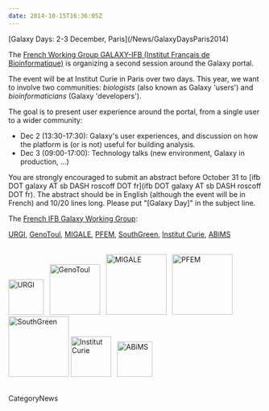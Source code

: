 ```yaml
---
date: 2014-10-15T16:36:05Z
---
```

<div class='newsItemHeader'>[Galaxy Days: 2-3 December, Paris](/News/GalaxyDaysParis2014)</div>

The [French Working Group GALAXY-IFB (Institut Français de Bioinformatique)](http://www.ifb-galaxy.org/index.html) is organizing a second session around the Galaxy portal.

The event will be at Institut Curie in Paris over two days.  This year, we want to involve two communities: *biologists* (also known as Galaxy 'users') and *bioinformaticians* (Galaxy 'developers').

The goal is to present user experience around the portal, from a single user to a wider community:

* Dec 2 (13:30-17:30): Galaxy's user experiences, and discussion on how the platform is (or is not) useful for building analysis.
* Dec 3 (09:00-17:00): Technology talks (new environment, Galaxy in production, ...)

You are strongly encouraged to submit an abstract before October 31 to [ifb DOT galaxy AT sb DASH roscoff DOT fr](ifb DOT galaxy AT sb DASH roscoff DOT fr). The abstract should be in English (although the event will be in French) and 10/20 lines long.  Please put "[Galaxy Day]" in the subject line.

The [French IFB Galaxy Working Group](http://www.ifb-galaxy.org/index.html):

[URGI](http://urgi.versailles.inra.fr/), [GenoToul](http://bioinfo.genotoul.fr/), [MIGALE](http://migale.jouy.inra.fr/), [PFEM](http://metabohub.fr/), [SouthGreen](http://southgreen.cirad.fr/), [Institut Curie](http://curie.fr/), [ABiMS](http://abims.sb-roscoff.fr/)

<br />
<div class='center'>
<a href='http://urgi.versailles.inra.fr/'><img src='/Images/Logos/URGILogo.png' alt='URGI' width="70" /></a> &nbsp;
<a href='http://bioinfo.genotoul.fr/'><img src='/Images/Logos/GenoToulLogo.png' alt='GenoToul' width="100" /></a> &nbsp;
<a href='http://migale.jouy.inra.fr/'><img src='/Images/Logos/MIGALELogo.png' alt='MIGALE' width="120" /></a> &nbsp;
<a href='http://metabohub.fr/'><img src='/Images/Logos/MetaboHubLogo.jpg' alt='PFEM' width="120" /></a> &nbsp;
<a href='http://southgreen.cirad.fr/'><img src='/Images/Logos/SouthGreenLogo.png' alt='SouthGreen' width="120" /></a>
<a href='http://curie.fr/'><img src='/Images/Logos/CurieLogo.gif' alt='Institut Curie' width="80" /></a> &nbsp;
<a href='http://abims.sb-roscoff.fr/'><img src='/Images/Logos/ABiMSLogo.png' alt='ABiMS' width="70" /></a>
</div>

<br />

CategoryNews
